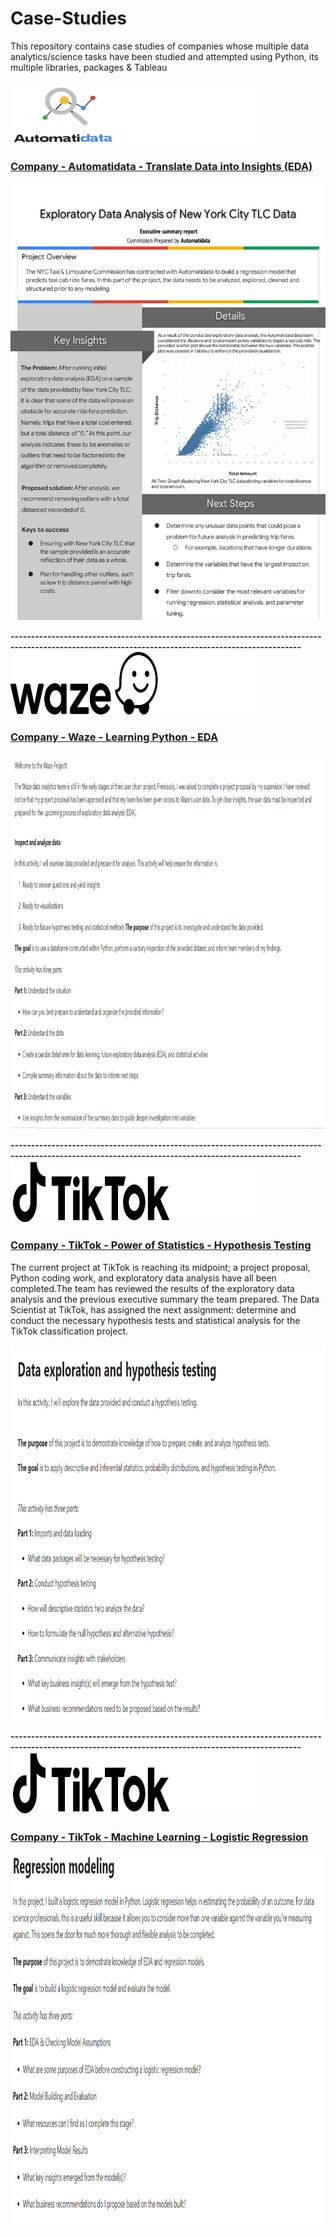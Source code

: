 # Case-Studies
This repository contains case studies of companies whose multiple data analytics/science tasks have been studied and attempted using Python, its multiple libraries, packages & Tableau

 <img src="https://github.com/ShreevaniRao/Case-Studies/blob/main/Automatidata_image.png" width="400" height="100">
 
### [Company - Automatidata - Translate Data into Insights (EDA)](https://github.com/ShreevaniRao/Case-Studies/blob/main/EDA/AutomatidataProject.ipynb)

<img src="https://github.com/ShreevaniRao/Case-Studies/blob/main/EDA/Automatidata-Executive-Summary.png" width="700" height="700">

**---------------------------------------------------------------------------------------------------------------------------------------------------**
<img src="https://github.com/ShreevaniRao/Case-Studies/blob/main/Waze_image.png" width="400" height="100">
### [Company - Waze - Learning Python - EDA](https://github.com/ShreevaniRao/Case-Studies/blob/main/EDA/Waze%20project.ipynb)
<img src="https://github.com/ShreevaniRao/Case-Studies/blob/main/EDA/Learning Python -Waze (EDA).png" width="900" height="600">

**---------------------------------------------------------------------------------------------------------------------------------------------------**
<img src="https://github.com/ShreevaniRao/Case-Studies/blob/main/TikTok_image.png" width="400" height="100">
### [Company - TikTok - Power of Statistics - Hypothesis Testing](https://github.com/ShreevaniRao/Case-Studies/blob/main/Statistics/TikTok%20project.ipynb)

The current project at TikTok is reaching its midpoint; a project proposal, Python coding work, and exploratory data analysis have all been completed.The team has reviewed the results of the exploratory data analysis and the previous executive summary the team prepared. The Data Scientist at TikTok, has assigned the next assignment: determine and conduct the necessary hypothesis tests and statistical analysis for the TikTok classification project.

<img src="https://github.com/ShreevaniRao/Case-Studies/blob/main/Statistics/Statistics -Hypothesis Testing- TikTok.png" width="800" height="600">

**---------------------------------------------------------------------------------------------------------------------------------------------------**
<img src="https://github.com/ShreevaniRao/Case-Studies/blob/main/TikTok_image.png" width="400" height="100">
### [Company - TikTok - Machine Learning - Logistic Regression](https://github.com/ShreevaniRao/Case-Studies/blob/main/Machine%20Learning/TikTok%20project-LogisticRegression.ipynb)
<img src="https://github.com/ShreevaniRao/Case-Studies/blob/main/Machine Learning/TikTok-LogisticRegression.png" width="900" height="600">
